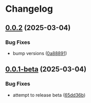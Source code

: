 # Changelog

## [0.0.2](https://github.com/ExpediaGroup/expediagroup-java-sdk/compare/expediagroup-sdk-rest-v0.0.1...expediagroup-sdk-rest-v0.0.2) (2025-03-04)


### Bug Fixes

* bump versions ([0a88891](https://github.com/ExpediaGroup/expediagroup-java-sdk/commit/0a8889146abf8ae969ff951fad2185d00220d26e))

## [0.0.1-beta](https://github.com/ExpediaGroup/expediagroup-java-sdk/compare/expediagroup-sdk-rest-v0.0.0-beta...expediagroup-sdk-rest-v0.0.1-beta) (2025-03-04)


### Bug Fixes

* attempt to release beta ([65dd36b](https://github.com/ExpediaGroup/expediagroup-java-sdk/commit/65dd36bdbf5f13ce0b06bb203fe3425bbaf436ff))
